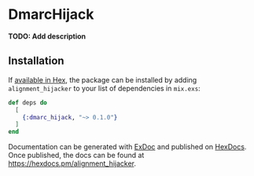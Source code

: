 # DmarcHijack

**TODO: Add description**

## Installation

If [available in Hex](https://hex.pm/docs/publish), the package can be installed
by adding `alignment_hijacker` to your list of dependencies in `mix.exs`:

```elixir
def deps do
  [
    {:dmarc_hijack, "~> 0.1.0"}
  ]
end
```

Documentation can be generated with [ExDoc](https://github.com/elixir-lang/ex_doc)
and published on [HexDocs](https://hexdocs.pm). Once published, the docs can
be found at <https://hexdocs.pm/alignment_hijacker>.

